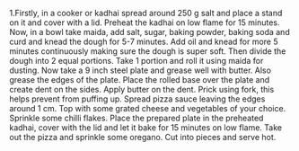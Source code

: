 1.Firstly, in a cooker or kadhai spread around 250 g salt and place a stand on it and cover with a lid. Preheat the kadhai on low flame for 15 minutes.
Now, in a bowl take maida, add salt, sugar, baking powder, baking soda and curd and knead the dough for 5-7 minutes. Add oil and knead for more 5 minutes continuously making sure the dough is super soft.
Then divide the dough into 2 equal portions. Take 1 portion and roll it using maida for dusting.
Now take a 9 inch steel plate and grease well with butter. Also grease the edges of the plate.
Place the rolled base over the plate and create dent on the sides. Apply butter on the dent.
Prick using fork, this helps prevent from puffing up. Spread pizza sauce leaving the edges around 1 cm. Top with some grated cheese and vegetables of your choice. Sprinkle some chilli flakes.
Place the prepared plate in the preheated kadhai, cover with the lid and let it bake for 15 minutes on low flame.
Take out the pizza and sprinkle some oregano.
Cut into pieces and serve hot.